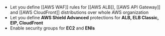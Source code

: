 - Let you define [[AWS WAF]] rules for [[AWS ALB]], [[AWS API Gateway]] and [[AWS CloudFront]] distributions over whole AWS organization
- Let you define **AWS Shield Advanced** protections for **ALB, ELB Classic, EIP, CloudFront**
- Enable security groups for **EC2** and **ENIs**